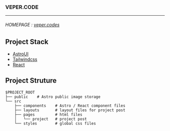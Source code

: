 ### VEPER.CODE 
---
###### HOMEPAGE : [veper.codes](https://www.veper.codes/)

## Project Stack 
- [AstroUI](https://astro.build/)
- [Tailwindcss](https://tailwindcss.com/)
- [React](https://reactjs.org/)

## Project Struture 


```
$PROJECT_ROOT
├── public    # Astro public image storage
└── src
    ├── components    # Astro / React component files
    ├── layouts       # layout files for project post
    ├── pages         # html files
    │   └── project   # project post
    └── styles        # global css files
```

